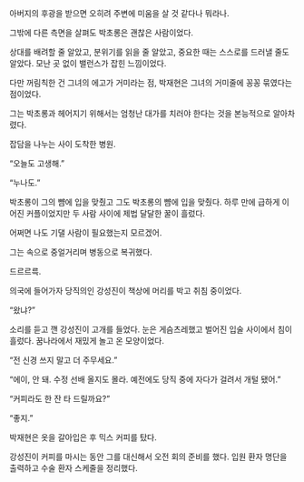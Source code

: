 아버지의 후광을 받으면 오히려 주변에 미움을 살 것 같다나 뭐라나.

그밖에 다른 측면을 살펴도 박초롱은 괜찮은 사람이었다.

상대를 배려할 줄 알았고, 분위기를 읽을 줄 알았고, 중요한 때는 스스로를 드러낼 줄도 알았다. 모난 곳 없이 밸런스가 잡힌 느낌이었다.

다만 꺼림칙한 건 그녀의 에고가 거미라는 점, 박재현은 그녀의 거미줄에 꽁꽁 묶였다는 점이었다.

그는 박초롱과 헤어지기 위해서는 엄청난 대가를 치러야 한다는 것을 본능적으로 알아차렸다.

잡담을 나누는 사이 도착한 병원.

“오늘도 고생해.”

“누나도.”

박초롱이 그의 뺨에 입을 맞췄고 그도 박초롱의 뺨에 입을 맞췄다. 하루 만에 급하게 이어진 커플이었지만 두 사람 사이에 제법 달달한 꿀이 흘렀다.

어쩌면 나도 기댈 사람이 필요했는지 모르겠어.

그는 속으로 중얼거리며 병동으로 복귀했다.

드르르륵.

의국에 들어가자 당직의인 강성진이 책상에 머리를 박고 취침 중이었다.

“왔냐?”

소리를 듣고 깬 강성진이 고개를 들었다. 눈은 게슴츠레했고 벌어진 입술 사이에서 침이 흘렀다. 꿈나라에서 재밌게 놀고 온 모양이었다.

“전 신경 쓰지 말고 더 주무세요.”

“에이, 안 돼. 수정 선배 올지도 몰라. 예전에도 당직 중에 자다가 걸려서 개털 됐어.”

“커피라도 한 잔 타 드릴까요?”

“좋지.”

박재현은 옷을 갈아입은 후 믹스 커피를 탔다.

강성진이 커피를 마시는 동안 그를 대신해서 오전 회의 준비를 했다. 입원 환자 명단을 출력하고 수술 환자 스케줄을 정리했다.